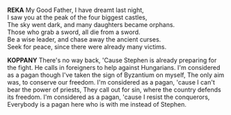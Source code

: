 **REKA**
My Good Father, I have dreamt last night,  
I saw you at the peak of the four biggest castles,  
The sky went dark, and many daughters became orphans.  
Those who grab a sword, all die from a sword.  
Be a wise leader, and chase away the ancient curses.  
Seek for peace, since there were already many victims.  

**KOPPANY**
There's no way back,
'Cause Stephen is already preparing for the fight.
He calls in foreigners to help against Hungarians.
I'm considered as a pagan though I've taken the sign of Byzantium on myself,
The only aim was, to conserve our freedom.
I'm considered as a pagan, 'cause I can't bear the power of priests,
They call out for sin, where the country defends its freedom.
I'm considered as a pagan, 'cause I resist the conquerors,
Everybody is a pagan here who is with me instead of Stephen.
